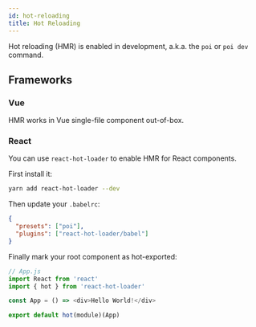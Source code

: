 ```yaml
---
id: hot-reloading
title: Hot Reloading
---
```


Hot reloading (HMR) is enabled in development, a.k.a. the `poi` or `poi dev` command.

## Frameworks

### Vue

HMR works in Vue single-file component out-of-box.

### React

You can use `react-hot-loader` to enable HMR for React components.

First install it:

```bash
yarn add react-hot-loader --dev
```

Then update your `.babelrc`:

```json
{
  "presets": ["poi"],
  "plugins": ["react-hot-loader/babel"]
}
```

Finally mark your root component as hot-exported:

```js
// App.js
import React from 'react'
import { hot } from 'react-hot-loader'

const App = () => <div>Hello World!</div>

export default hot(module)(App)
```